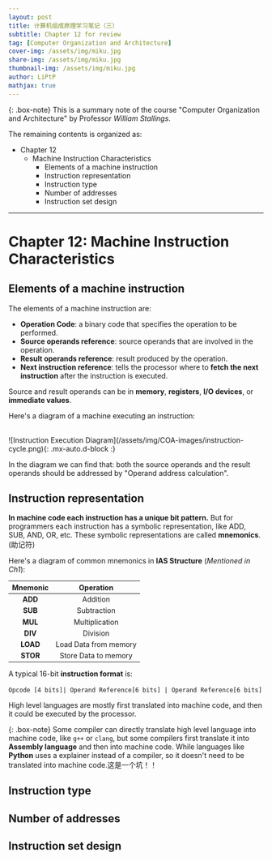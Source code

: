 ```yaml
---
layout: post
title: 计算机组成原理学习笔记（三）
subtitle: Chapter 12 for review
tag: [Computer Organization and Architecture]
cover-img: /assets/img/miku.jpg
share-img: /assets/img/miku.jpg
thumbnail-img: /assets/img/miku.jpg
author: LiPtP
mathjax: true
---
```


{: .box-note}
This is a summary note of the course "Computer Organization and Architecture" by Professor _William Stallings_.

The remaining contents is organized as:

- Chapter 12
  - Machine Instruction Characteristics
    - Elements of a machine instruction
    - Instruction representation
    - Instruction type
    - Number of addresses
    - Instruction set design

---

# Chapter 12: Machine Instruction Characteristics

## Elements of a machine instruction

The elements of a machine instruction are:

- **Operation Code**: a binary code that specifies the operation to be performed.
- **Source operands reference**: source operands that are involved in the operation.
- **Result operands reference**: result produced by the operation.
- **Next instruction reference**: tells the processor where to **fetch the next instruction** after the instruction is executed.

Source and result operands can be in **memory**, **registers**, **I/O devices**, or **immediate values**.

Here's a diagram of a machine executing an instruction:

  <br/>
  ![Instruction Execution Diagram](/assets/img/COA-images/instruction-cycle.png){: .mx-auto.d-block :}
  <br/>

In the diagram we can find that: both the source operands and the result operands should be addressed by "Operand address calculation".

## Instruction representation

**In machine code each instruction has a unique bit pattern.** But for programmers each instruction has a symbolic representation, like ADD, SUB, AND, OR, etc. These symbolic representations are called **mnemonics**.(助记符)

Here's a diagram of common mnemonics in **IAS Structure** (_Mentioned in Ch1_):

| Mnemonic |       Operation       |
| :------: | :-------------------: |
| **ADD**  |       Addition        |
| **SUB**  |      Subtraction      |
| **MUL**  |    Multiplication     |
| **DIV**  |       Division        |
| **LOAD** | Load Data from memory |
| **STOR** | Store Data to memory  |

A typical 16-bit **instruction format** is:

`Opcode [4 bits]| Operand Reference[6 bits] | Operand Reference[6 bits]`

High level languages are mostly first translated into machine code, and then it could be executed by the processor.

{: .box-note}
Some compiler can directly translate high level language into machine code, like `g++` or `clang`, but some compilers first translate it into **Assembly language** and then into machine code. While languages like **Python** uses a explainer instead of a compiler, so it doesn't need to be translated into machine code.这是一个坑！！

## Instruction type

## Number of addresses

## Instruction set design
